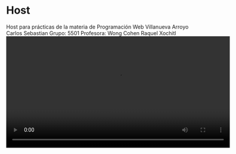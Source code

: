 # Host
Host para prácticas de la materia de Programación Web
Villanueva Arroyo Carlos Sebastian
Grupo: 5501
Profesora: Wong Cohen Raquel Xochitl
<video width="600" controls>
  <source src="https://github.com/user-attachments/assets/63a9b68f-86c8-47f3-ae98-536e47921446" type="video/mp4">
</video>


